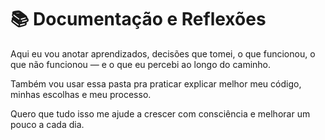 # 📚 Documentação e Reflexões

Aqui eu vou anotar aprendizados, decisões que tomei, o que funcionou, o que não funcionou — e o que eu percebi ao longo do caminho.

Também vou usar essa pasta pra praticar explicar melhor meu código, minhas escolhas e meu processo.

Quero que tudo isso me ajude a crescer com consciência e melhorar um pouco a cada dia.

